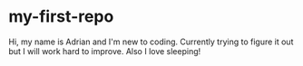 # my-first-repo
Hi, my name is Adrian and I'm new to coding. Currently trying to figure it out but I will work hard to improve. Also I love sleeping! 
